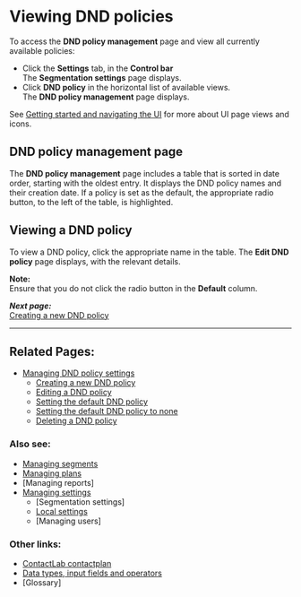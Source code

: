 # Viewing DND policies

To access the **DND policy management** page and view all currently available policies:

- Click the **Settings** tab, in the **Control bar**  
  The **Segmentation settings** page displays.   
- Click **DND policy** in the horizontal list of available views.  
  The **DND policy management** page displays.  

See [Getting started and navigating the UI](NavigatingUI.md) for more about UI page views and icons.

## DND policy management page  

The **DND policy management** page includes a table that is sorted in date order, starting with the oldest entry. It displays the DND policy names and their creation date. If a policy is set as the default, the appropriate radio button, to the left of the table, is highlighted.  

## Viewing a DND policy

To view a DND policy, click the appropriate name in the table. The **Edit DND policy** page displays, with the relevant details.  

**Note:**  
Ensure that you do not click the radio button in the **Default** column.  

***Next page:***  
[Creating a new DND policy](CreatingNewDND.md)  

----------

## Related Pages:  

- [Managing DND policy settings](ManagingDND.md)  
  - [Creating a new DND policy](CreatingNewDND.md)  
  - [Editing a DND policy](EditingDND.md)  
  - [Setting the default DND policy](SettingDefaultDND.md)  
  - [Setting the default DND policy to none](SettingNoDND.md)  
  - [Deleting a DND policy](DeletingDND.md)  

### Also see:  

- [Managing segments](ManagingSegments.md)  
- [Managing plans](ManagingPlans.md)  
- [Managing reports]  
- [Managing settings](ManagingSettings.md)  
  - [Segmentation settings]  
  - [Local settings](LocalSettings.md)  
  - [Managing users]  

### Other links:  

- [ContactLab contactplan](Home.md)  
- [Data types, input fields and operators](InputBoxOperators.md)  
- [Glossary]  
